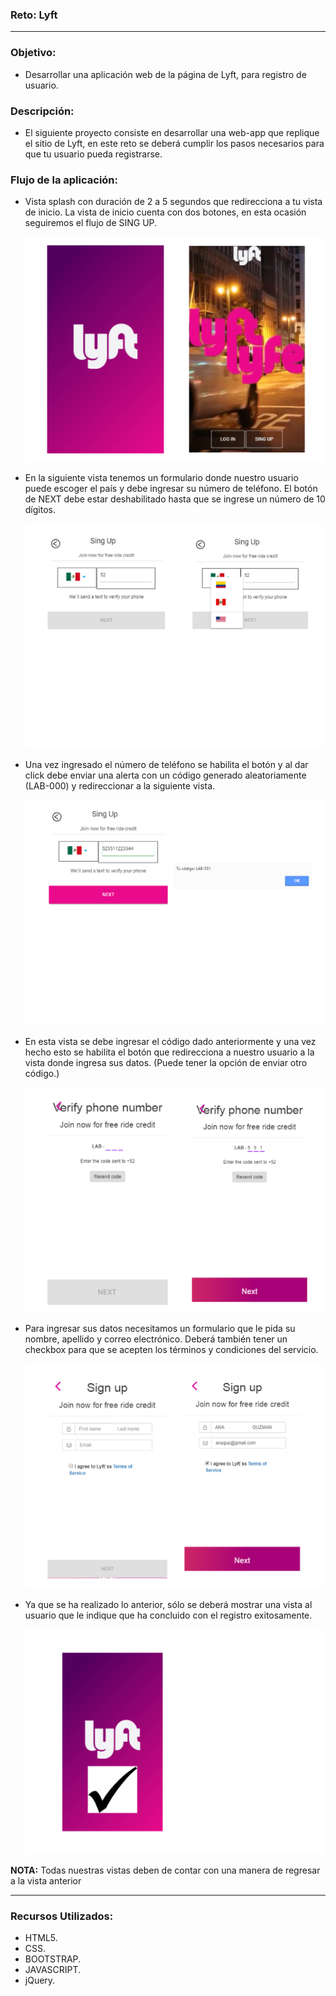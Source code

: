 ### Reto: Lyft
***

###  Objetivo:

*   Desarrollar una aplicación web de la página de Lyft, para registro de usuario.

###  Descripción:

*  El siguiente proyecto consiste en desarrollar una web-app que replique el sitio de Lyft, en este reto se deberá cumplir los pasos necesarios para que tu usuario pueda registrarse.

### Flujo de la aplicación:

* Vista splash con duración de 2 a 5 segundos que redirecciona a tu vista de inicio.
La vista de inicio cuenta con dos botones, en esta ocasión seguiremos el flujo de SING UP.

    ![splash](assets/docs/splash.png "splash")


* En la siguiente vista tenemos un formulario donde nuestro usuario puede escoger el país y debe ingresar su número de teléfono. El botón de NEXT debe estar deshabilitado hasta que se ingrese un número de 10 dígitos.

    ![ingreso-numero](assets/docs/ingreso-numero.png "ingreso numero")


* Una vez ingresado el número de teléfono se habilita el botón y al dar click debe enviar una alerta con un código generado aleatoriamente (LAB-000) y redireccionar a la siguiente vista.

    ![generacion-codigo](assets/docs/generacion-codigo.png "generacion-codigo")


* En esta vista se debe ingresar el código dado anteriormente y una vez hecho esto se habilita el botón que redirecciona a nuestro usuario a la vista donde ingresa sus datos. (Puede tener la opción de enviar otro código.)

  ![verificacion-numero](assets/docs/verificacion-numero.png "verificacion-numero")


* Para ingresar sus datos necesitamos un formulario que le pida su nombre, apellido y correo electrónico. Deberá también tener un checkbox para que se acepten los términos y condiciones del servicio.

  ![ingreso-datos](assets/docs/ingreso-datos.png "ingreso-datos")


* Ya que se ha realizado lo anterior, sólo se deberá mostrar una vista al usuario que le indique que ha concluido con el registro exitosamente.

  ![final](assets/docs/final.png "final")



**NOTA:** Todas nuestras vistas deben de contar con una manera de regresar a la vista anterior

***
###  Recursos Utilizados:
* HTML5.
* CSS.
* BOOTSTRAP.
* JAVASCRIPT.
* jQuery.
